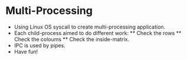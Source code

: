 # Multi-Processing
* Using Linux OS syscall to create multi-processing application.
* Each child-process aimed to do different work:
** Check the rows
** Check the coloums
** Check the inside-matrix.
* IPC is used by pipes.
* Have fun!
